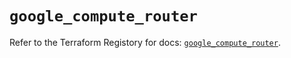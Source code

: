 # `google_compute_router`

Refer to the Terraform Registory for docs: [`google_compute_router`](https://registry.terraform.io/providers/hashicorp/google-beta/5.8.0/docs/resources/google_compute_router).
